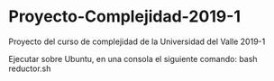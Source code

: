 # Proyecto-Complejidad-2019-1
Proyecto del curso de complejidad de la Universidad del Valle 2019-1

Ejecutar sobre Ubuntu, en una consola el siguiente comando:
bash reductor.sh
